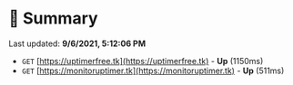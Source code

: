 # 📖 Summary
Last updated: **9/6/2021, 5:12:06 PM**

- `GET` [https://uptimerfree.tk](https://uptimerfree.tk) - **Up** (1150ms)
- `GET` [https://monitoruptimer.tk](https://monitoruptimer.tk) - **Up** (511ms)
